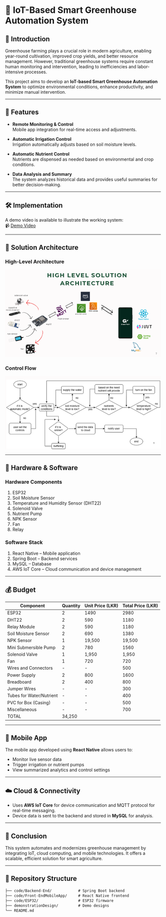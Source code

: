 # 🌿 IoT-Based Smart Greenhouse Automation System

## 📖 Introduction

Greenhouse farming plays a crucial role in modern agriculture, enabling year-round cultivation, improved crop yields, and better resource management. However, traditional greenhouse systems require constant human monitoring and intervention, leading to inefficiencies and labor-intensive processes.

This project aims to develop an **IoT-based Smart Greenhouse Automation System** to optimize environmental conditions, enhance productivity, and minimize manual intervention.

---

## 🚀 Features

- **Remote Monitoring & Control**  
  Mobile app integration for real-time access and adjustments.

- **Automatic Irrigation Control**  
  Irrigation automatically adjusts based on soil moisture levels.

- **Automatic Nutrient Control**  
  Nutrients are dispensed as needed based on environmental and crop conditions.

- **Data Analysis and Summary**  
  The system analyzes historical data and provides useful summaries for better decision-making.

---

## 🛠️ Implementation

A demo video is available to illustrate the working system:  
📹 [Demo Video](./docs/video/demo.mp4)

---

## 🧠 Solution Architecture

### High-Level Architecture  
![High Level Architecture](./docs/images/high-level-new.png)

### Control Flow  
![Control Flow](./docs/images/data-flow-new.png)

---

## 🔧 Hardware & Software

### Hardware Components

1. ESP32  
2. Soil Moisture Sensor  
3. Temperature and Humidity Sensor (DHT22)  
4. Solenoid Valve  
5. Nutrient Pump  
6. NPK Sensor  
7. Fan  
8. Relay  

### Software Stack

1. React Native – Mobile application  
2. Spring Boot – Backend services  
3. MySQL – Database  
4. AWS IoT Core – Cloud communication and device management  

---

## 💰 Budget

| Component                | Quantity | Unit Price (LKR) | Total Price (LKR) |
| ------------------------ | -------- | ---------------- | ----------------- |
| ESP32                    | 2        | 1490             | 2980              |
| DHT22                    | 2        | 590              | 1180              |
| Relay Module             | 2        | 590              | 1180              |
| Soil Moisture Sensor     | 2        | 690              | 1380              |
| NPK Sensor               | 1        | 19,500           | 19,500            |
| Mini Submersible Pump    | 2        | 780              | 1560              |
| Solenoid Valve           | 1        | 1,950            | 1,950             |
| Fan                      | 1        | 720              | 720               |
| Wires and Connectors     | -        | -                | 500               |
| Power Supply             | 2        | 800              | 1600              |
| Breadboard               | 2        | 400              | 800               |
| Jumper Wires             | -        | -                | 300               |
| Tubes for Water/Nutrient | -        | -                | 400               |
| PVC for Box (Casing)     | -        | -                | 500               |
| Miscellaneous            | -        | -                | 700               |
| TOTAL                                                  | 34,250            |

---

## 📱 Mobile App

The mobile app developed using **React Native** allows users to:
- Monitor live sensor data
- Trigger irrigation or nutrient pumps
- View summarized analytics and control settings

---

## ☁️ Cloud & Connectivity

- Uses **AWS IoT Core** for device communication and MQTT protocol for real-time messaging.
- Device data is sent to the backend and stored in **MySQL** for analysis.

---

## 📌 Conclusion

This system automates and modernizes greenhouse management by integrating IoT, cloud computing, and mobile technologies. It offers a scalable, efficient solution for smart agriculture.

---

## 📂 Repository Structure

```plaintext
├── code/Backend-End/            # Spring Boot backend
├── code/Front-EndMobileApp/     # React Native frontend
├── code/ESP32/                  # ESP32 firmware
├── demonstrationDesign/         # Demo designs
└── README.md
